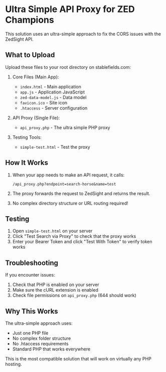 # Ultra Simple API Proxy for ZED Champions

This solution uses an ultra-simple approach to fix the CORS issues with the ZedSight API.

## What to Upload

Upload these files to your root directory on stablefields.com:

1. Core Files (Main App):
   - `index.html` - Main application
   - `app.js` - Application JavaScript
   - `zed-data-model.js` - Data model
   - `favicon.ico` - Site icon
   - `.htaccess` - Server configuration

2. API Proxy (Single File):
   - `api_proxy.php` - The ultra simple PHP proxy

3. Testing Tools:
   - `simple-test.html` - Test the proxy

## How It Works

1. When your app needs to make an API request, it calls:
   ```
   /api_proxy.php?endpoint=search-horse&name=test
   ```

2. The proxy forwards the request to ZedSight and returns the result.

3. No complex directory structure or URL routing required!

## Testing

1. Open `simple-test.html` on your server
2. Click "Test Search via Proxy" to check that the proxy works
3. Enter your Bearer Token and click "Test With Token" to verify token works

## Troubleshooting

If you encounter issues:

1. Check that PHP is enabled on your server
2. Make sure the cURL extension is enabled
3. Check file permissions on `api_proxy.php` (644 should work)

## Why This Works

The ultra-simple approach uses:
- Just one PHP file
- No complex folder structure
- No .htaccess requirements
- Standard PHP that works everywhere

This is the most compatible solution that will work on virtually any PHP hosting.

